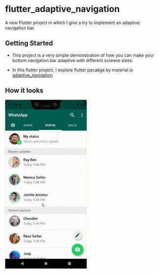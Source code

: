 # flutter_adaptive_navigation

A new Flutter project in which I give a try to implement an adaptive navigation bar.

## Getting Started

- This project is a very simple demonstration of how you can make your bottom navigation bar adaptive with different
screens sizes.

- In this flutter project, I explore flutter pacakge by material.io [adaptive_navigation](https://pub.dev/packages/adaptive_navigation/example)

## How it looks

<img src="https://github.com/Insha-Siddiquii/flutter-whatsApp-ui/blob/master/snaps/whatsapp.gif"  height="550">
